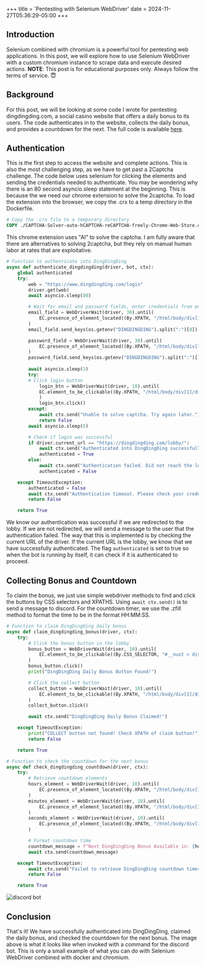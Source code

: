 +++
title = 'Pentesting with Selenium WebDriver'
date = 2024-11-27T05:36:29-05:00
+++


## Introduction
Selenium combined with chromium is a powerful tool for pentesting web applications. In this post, we will explore how to use Selenium WebDriver with a custom chromium instance to scrape data and execute desired actions. **NOTE**: This post is for educational purposes only. Always follow the terms of service. 😇

## Background
For this post, we will be looking at some code I wrote for pentesting dingdingding.com, a social casino website that offers a daily bonus to its users. The code authenticates in to the website, collects the daily bonus, and provides a countdown for the next. The full code is available [here](https://github.com/DrakeHooks/CasinoClaim/blob/main/dingdingdingAPI.py).

## Authentication
This is the first step to access the website and complete actions. This is also the most challenging step, as we have to get past a 2Captcha challenge. The code below uses selenium for clicking the elements and sending the credentials needed to authenticate. You may be wondering why there is an 80 second asyncio.sleep statement at the beginning. This is because the we need our chrome extension to solve the 2captcha. To load the extension into the browser, we copy the .crx to a temp directory in the Dockerfile. 

```Dockerfile
# Copy the .crx file to a temporary directory
COPY ./CAPTCHA-Solver-auto-hCAPTCHA-reCAPTCHA-freely-Chrome-Web-Store.crx /temp/CAPTCHA-Solver-auto-hCAPTCHA-reCAPTCHA-freely-Chrome-Web-Store.crx
```
This chrome extension uses "AI" to solve the captcha. I am fully aware that there are alternatives to solving 2captcha, but they rely on manual human labor at rates that are 
exploitative. 


```python
# Function to authenticate into DingDingDing
async def authenticate_dingdingding(driver, bot, ctx):
    global authenticated
    try:
        web = "https://www.dingdingding.com/login"
        driver.get(web)
        await asyncio.sleep(80)

        # Wait for email and password fields, enter credentials from environment variables
        email_field = WebDriverWait(driver, 30).until(
            EC.presence_of_element_located((By.XPATH, "/html/body/div[1]/div/div/div[1]/div[1]/div/div/div[2]/form/input[1]"))
        )
        email_field.send_keys(os.getenv("DINGDINGDING").split(":")[0])

        password_field = WebDriverWait(driver, 30).until(
            EC.presence_of_element_located((By.XPATH, "/html/body/div[1]/div/div/div[1]/div[1]/div/div/div[2]/form/input[2]"))
        )
        password_field.send_keys(os.getenv("DINGDINGDING").split(":")[1])
        
        await asyncio.sleep(3)
        try:
        # Click login button
            login_btn = WebDriverWait(driver, 10).until(
            EC.element_to_be_clickable((By.XPATH, "/html/body/div[1]/div/div/div[1]/div[1]/div/div/div[2]/form/button[2]"))
            )
            login_btn.click()
        except:
            await ctx.send("Unable to solve captcha. Try again later.")
            return False
        await asyncio.sleep(5)

        # Check if login was successful
        if driver.current_url == "https://dingdingding.com/lobby/":
            await ctx.send("Authenticated into DingDingDing successfully!")
            authenticated = True
        else:
            await ctx.send("Authentication failed. Did not reach the lobby.")
            authenticated = False

    except TimeoutException:
        authenticated = False
        await ctx.send("Authentication timeout. Please check your credentials or XPaths.")
        return False

    return True
```

We know our authentication was successful if we are redirected to the lobby. If we are not redirected, we will send a message to the user that the authentication failed. The way that this is implemented is by checking the current URL of the driver. If the current URL is the lobby, we know that we have successfully authenticated. The flag `authenticated` is set to true so when the bot is running by itself, it can check if it is authenticated to proceed.

## Collecting Bonus and Countdown
To claim the bonus, we just use simple webdriver methods to find and click the buttons by CSS selectors and XPATHS. Using `await ctx.send()` is to send a message to discord. For the countdown timer, we use the .zfill method to format the time to be in the format HH:MM:SS.

```python
# Function to claim DingDingDing daily bonus
async def claim_dingdingding_bonus(driver, ctx):
    try:
        # Click the bonus button in the lobby
        bonus_button = WebDriverWait(driver, 10).until(
            EC.element_to_be_clickable((By.CSS_SELECTOR, "#__nuxt > div > div:nth-child(1) > aside.sidenav > div.sidenav__cont > div > div.sidenav__actions > button.btn.btn--nav.btn--rewards > span.btn__label"))
        )
        bonus_button.click()
        print("DingDingDing Daily Bonus Button Found!")

        # Click the collect button
        collect_button = WebDriverWait(driver, 10).until(
            EC.element_to_be_clickable((By.XPATH, "/html/body/div[1]/div/div[1]/div[6]/div/div[2]/div/div/button[2]"))
        )
        collect_button.click()

        await ctx.send("DingDingDing Daily Bonus Claimed!")

    except TimeoutException:
        print("COLLECT button not found! Check XPATH of claim button!")
        return False

    return True

# Function to check the countdown for the next bonus
async def check_dingdingding_countdown(driver, ctx):
    try:
        # Retrieve countdown elements
        hours_element = WebDriverWait(driver, 10).until(
            EC.presence_of_element_located((By.XPATH, "/html/body/div[1]/div/div[1]/div[6]/div/div[2]/div/div/div/span/div[1]/span"))
        )
        minutes_element = WebDriverWait(driver, 10).until(
            EC.presence_of_element_located((By.XPATH, "/html/body/div[1]/div/div[1]/div[6]/div/div[2]/div/div/div/span/div[2]"))
        )
        seconds_element = WebDriverWait(driver, 10).until(
            EC.presence_of_element_located((By.XPATH, "/html/body/div[1]/div/div[1]/div[6]/div/div[2]/div/div/div/span/div[3]"))
        )

        # Format countdown time
        countdown_message = f"Next DingDingDing Bonus Available in: {hours_element.text.zfill(2)}:{minutes_element.text.zfill(2)}:{seconds_element.text.zfill(2)}"
        await ctx.send(countdown_message)

    except TimeoutException:
        await ctx.send("Failed to retrieve DingDingDing countdown timer.")
        return False

    return True
```
![discord bot](/photos/blogimages/dingdingding.png)


## Conclusion
That's it! We have successfully authenticated into DingDingDing, claimed the daily bonus, and checked the countdown for the next bonus. The image above is what it looks like when invoked with a command for the discord bot. This is only a small example of what you can do with Selenium WebDriver combined with docker and chromium. 